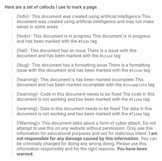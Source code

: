 Here are a set of callouts I use to mark a page.

> [!info]- This document was created using artificial intelligence
> This document was created using artificial intelligence and may not make sense in some areas.

> [!todo]- This document is in progress
> This document is in progress and has been marked with the `#todo` tag

> [!fail]- This document has an issue
> There is a issue with this document and has been marked with the `#issue` tag

> [!bug]- This document has a formatting issue
> There is a formatting issue with this document and has been marked with the `#issue` tag

> [!warning]- This document is has been marked incomplete
> This document and has been marked incomplete with the `#incomplete` tag

> [!warning]- Code in this document needs to be fixed
> The code in this document is not working and has been marked with the `#fixme` tag

> [!warning]- Data in this document needs to be fixed
> The data in this document is not working and has been marked with the `#fixme` tag

> [!Warning]+ This document talks about a form of cyber attack. Do not attempt to use this on any website without permission.
> Only use this information for educational purposes and not for malicious intent. **I am not responsible for any damage caused by this information.** You can be criminally charged for doing any wrong doing. Please use this information responsibly and for the right reasons. **You have been warned.** 